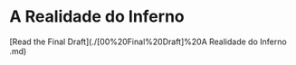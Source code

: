 # A Realidade do Inferno 

[Read the Final Draft](./[00%20Final%20Draft]%20A Realidade do Inferno .md)

